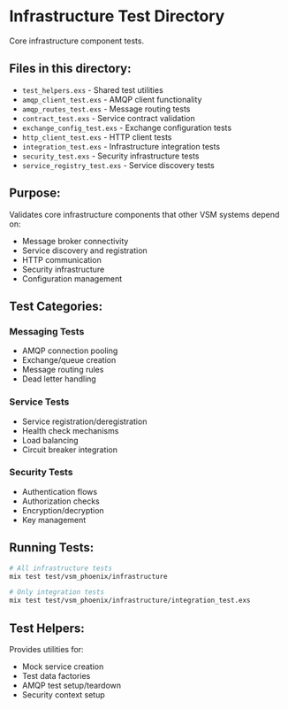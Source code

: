# Infrastructure Test Directory

Core infrastructure component tests.

## Files in this directory:

- `test_helpers.exs` - Shared test utilities
- `amqp_client_test.exs` - AMQP client functionality
- `amqp_routes_test.exs` - Message routing tests
- `contract_test.exs` - Service contract validation
- `exchange_config_test.exs` - Exchange configuration tests
- `http_client_test.exs` - HTTP client tests
- `integration_test.exs` - Infrastructure integration tests
- `security_test.exs` - Security infrastructure tests
- `service_registry_test.exs` - Service discovery tests

## Purpose:
Validates core infrastructure components that other VSM systems depend on:
- Message broker connectivity
- Service discovery and registration
- HTTP communication
- Security infrastructure
- Configuration management

## Test Categories:

### Messaging Tests
- AMQP connection pooling
- Exchange/queue creation
- Message routing rules
- Dead letter handling

### Service Tests
- Service registration/deregistration
- Health check mechanisms
- Load balancing
- Circuit breaker integration

### Security Tests
- Authentication flows
- Authorization checks
- Encryption/decryption
- Key management

## Running Tests:
```bash
# All infrastructure tests
mix test test/vsm_phoenix/infrastructure

# Only integration tests
mix test test/vsm_phoenix/infrastructure/integration_test.exs
```

## Test Helpers:
Provides utilities for:
- Mock service creation
- Test data factories
- AMQP test setup/teardown
- Security context setup